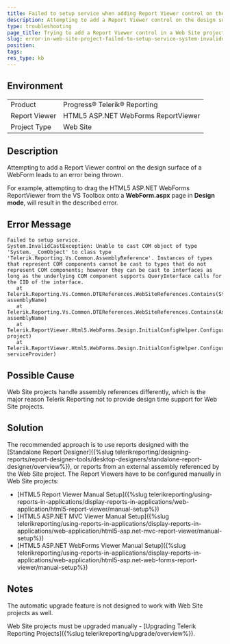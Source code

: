 ```yaml
---
title: Failed to setup service when adding Report Viewer control on the page.
description: Attempting to add a Report Viewer control on the design surface of a WebForm leads to an error being thrown.
type: troubleshooting
page_title: Trying to add a Report Viewer control in a Web Site projects leads to InvalidCastException error.
slug: error-in-web-site-project-failed-to-setup-service-system-invalidcastexception
position: 
tags: 
res_type: kb
---
```


## Environment

<table>
	<tbody>
		<tr>
			<td>Product</td>
			<td>Progress® Telerik® Reporting</td>
		</tr>
		<tr>
			<td>Report Viewer</td>
			<td>HTML5 ASP.NET WebForms ReportViewer</td>
		</tr>
        <tr>
			<td>Project Type</td>
			<td>Web Site</td>
		</tr>
	</tbody>
</table>

## Description

Attempting to add a Report Viewer control on the design surface of a WebForm leads to an error being thrown.

For example, attempting to drag the HTML5 ASP.NET WebForms ReportViewer from the VS Toolbox onto a **WebForm.aspx** page in **Design mode**, will result in the described error.

## Error Message

```
Failed to setup service.
System.InvalidCastException: Unable to cast COM object of type 'System.__ComObject' to class type 'Telerik.Reporting.Vs.Common.AssemblyReference'. Instances of types that represent COM components cannot be cast to types that do not represent COM components; however they can be cast to interfaces as long as the underlying COM component supports QueryInterface calls for the IID of the interface.
   at Telerik.Reporting.Vs.Common.DTEReferences.WebSiteReferences.Contains(String assemblyName)
   at Telerik.Reporting.Vs.Common.DTEReferences.WebSiteReferences.Contains(AssemblyName assemblyName)
   at Telerik.ReportViewer.Html5.WebForms.Design.InitialConfigHelper.ConfigureReferences(DTEProject project)
   at Telerik.ReportViewer.Html5.WebForms.Design.InitialConfigHelper.ConfigureFirstTime(IServiceProvider serviceProvider)
```

## Possible Cause

Web Site projects handle assembly references differently, which is the major reason Telerik Reporting not to provide design time support for Web Site projects.

## Solution

The recommended approach is to use reports designed with the [Standalone Report Designer]({%slug telerikreporting/designing-reports/report-designer-tools/desktop-designers/standalone-report-designer/overview%}), or reports from an external assembly referenced by the Web Site project. The Report Viewers have to be configured manually in Web Site projects:

- [HTML5 Report Viewer Manual Setup]({%slug telerikreporting/using-reports-in-applications/display-reports-in-applications/web-application/html5-report-viewer/manual-setup%})
- [HTML5 ASP.NET MVC Viewer Manual Setup]({%slug telerikreporting/using-reports-in-applications/display-reports-in-applications/web-application/html5-asp.net-mvc-report-viewer/manual-setup%})
- [HTML5 ASP.NET WebForms Viewer Manual Setup]({%slug telerikreporting/using-reports-in-applications/display-reports-in-applications/web-application/html5-asp.net-web-forms-report-viewer/manual-setup%})

## Notes

The automatic upgrade feature is not designed to work with Web Site projects as well. 

Web Site projects must be upgraded manually - [Upgrading Telerik Reporting Projects]({%slug telerikreporting/upgrade/overview%}).
